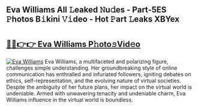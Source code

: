 ## Eva Williams All 𝙻eaked 𝙽u𝚍es - Part-5ES 𝙿hotos B𝚒kini 𝚅𝚒deo - Hot 𝙿art 𝙻eaks XBYex

# <h2><a href="http://ld3mdv.urlbe.top/?page=Eva+Williams">🔗🔗👉👉 Eva Williams P𝚑oto𝚜Vid𝚎o</a></h2>

[![Eva Williams](https://i.imgur.com/eBuTRDB.gif)](http://ld3mdv.urlbe.top/?page=Eva+Williams)
Eva Williams, a multifaceted and polarizing figure, challenges simple understanding. Her groundbreaking style of online communication has enthralled and infuriated followers, igniting debates on ethics, self-representation, and the evolving nature of virtual societies. Despite the ambiguity of her future plans, her impact on the virtual world is undeniable. Armed with unwavering tenacity and undeniable charm, Eva Williams influence in the virtual world is boundless.
